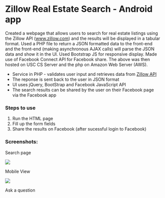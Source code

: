 # Zillow Real Estate Search - Android app

Created a webpage that allows users to search for real estate listings using the Zillow API (www.zillow.com) and the results will be
displayed in a tabular format. Used a PHP file to return a JSON formatted data to the front-end and the front-end (making
asynchronous AJAX calls) will parse the JSON data and show it in the UI.
Used Bootstrap JS for responsive display. Made use of Facebook Connect API for Facebook share. The above was then hosted on USC CS
Server and the php on Amazon Web Server (AWS).

  - Service in PHP - validates user input and retrieves data from [Zillow API](http://www.zillow.com/howto/api/APIOverview.htm)
  - The reponse is sent back to the user in JSON format
  - UI uses jQuery, BootStrap and Facebook JavaScript API
  - The search results can be shared by the user on their Facebook page via the Facebook app

### Steps to use
1. Run the HTML page
2. Fill up the form fields
3. Share the results on Facebook (after sucessful login to Facebook)


### Screenshots:
Search page

![](https://github.com/punithshetty123/Papers/blob/master/images/Zillow.PNG)

Mobile View

![](https://github.com/punithshetty123/Papers/blob/master/images/Zillow_mobile.PNG)

Ask a question